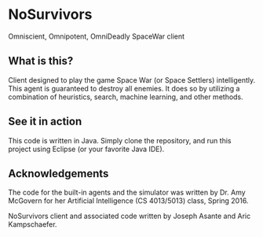 NoSurvivors
===================================

Omniscient, Omnipotent, OmniDeadly SpaceWar client

## What is this?
Client designed to play the game Space War (or Space Settlers) intelligently. This agent is guaranteed to destroy all enemies. It does so by utilizing a combination of heuristics, search, machine learning, and other methods.

## See it in action
This code is written in Java. Simply clone the repository, and run this project using Eclipse (or your favorite Java IDE).

## Acknowledgements
The code for the built-in agents and the simulator was written by Dr. Amy McGovern for her Artificial Intelligence (CS 4013/5013) class, Spring 2016.

NoSurvivors client and associated code written by Joseph Asante and Aric Kampschaefer.

